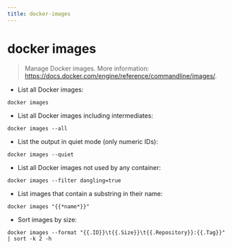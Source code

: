 ```yaml
---
title: docker-images
---
```

# docker images

> Manage Docker images.
> More information: <https://docs.docker.com/engine/reference/commandline/images/>.

- List all Docker images:

`docker images`

- List all Docker images including intermediates:

`docker images --all`

- List the output in quiet mode (only numeric IDs):

`docker images --quiet`

- List all Docker images not used by any container:

`docker images --filter dangling=true`

- List images that contain a substring in their name:

`docker images "{{*name*}}"`

- Sort images by size:

`docker images --format "{{.ID}}\t{{.Size}}\t{{.Repository}}:{{.Tag}}" | sort -k 2 -h`
